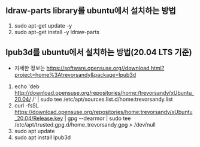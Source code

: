 ## ldraw-parts library를 ubuntu에서 설치하는 방법
  1. sudo apt-get update -y
  2. sudo apt-get install -y ldraw-parts

## lpub3d를 ubuntu에서 설치하는 방법(20.04 LTS 기준)
  - 자세한 정보는 https://software.opensuse.org//download.html?project=home%3Atrevorsandy&package=lpub3d
  
  1. echo 'deb http://download.opensuse.org/repositories/home:/trevorsandy/xUbuntu_20.04/ /' | sudo tee /etc/apt/sources.list.d/home:trevorsandy.list
  2. curl -fsSL https://download.opensuse.org/repositories/home:trevorsandy/xUbuntu_20.04/Release.key | gpg --dearmor | sudo tee /etc/apt/trusted.gpg.d/home_trevorsandy.gpg > /dev/null
  3. sudo apt update
  4. sudo apt install lpub3d


